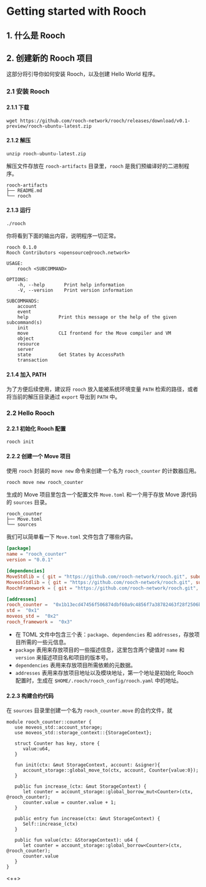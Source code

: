 # Getting started with Rooch

## 1. 什么是 Rooch


## 2. 创建新的 Rooch 项目

这部分将引导你如何安装 Rooch，以及创建 Hello World 程序。

### 2.1 安装 Rooch

#### 2.1.1 下载

```shell
wget https://github.com/rooch-network/rooch/releases/download/v0.1-preview/rooch-ubuntu-latest.zip
```

#### 2.1.2 解压

```shell
unzip rooch-ubuntu-latest.zip
```

解压文件存放在 `rooch-artifacts` 目录里，`rooch` 是我们预编译好的二进制程序。

```shell
rooch-artifacts
├── README.md
└── rooch
```

#### 2.1.3 运行

```shell
./rooch
```

你将看到下面的输出内容，说明程序一切正常。

```shell
rooch 0.1.0
Rooch Contributors <opensource@rooch.network>

USAGE:
    rooch <SUBCOMMAND>

OPTIONS:
    -h, --help       Print help information
    -V, --version    Print version information

SUBCOMMANDS:
    account
    event
    help           Print this message or the help of the given subcommand(s)
    init
    move           CLI frontend for the Move compiler and VM
    object
    resource
    server
    state          Get States by AccessPath
    transaction
```

#### 2.1.4 加入 PATH

为了方便后续使用，建议将 `rooch` 放入能被系统环境变量 `PATH` 检索的路径，或者将当前的解压目录通过 `export` 导出到 `PATH` 中。


### 2.2 Hello Rooch

#### 2.2.1 初始化 Rooch 配置

```shell
rooch init
```

#### 2.2.2 创建一个 Move 项目

使用 `rooch` 封装的 `move new` 命令来创建一个名为 `rooch_counter` 的计数器应用。

```shell
rooch move new rooch_counter
```

生成的 Move 项目里包含一个配置文件 `Move.toml` 和一个用于存放 Move 源代码的 `sources` 目录。

```shell
rooch_counter
├── Move.toml
└── sources
```

我们可以简单看一下 `Move.toml` 文件包含了哪些内容。

```toml
[package]
name = "rooch_counter"
version = "0.0.1"

[dependencies]
MoveStdlib = { git = "https://github.com/rooch-network/rooch.git", subdir = "moveos/moveos-stdlib/move-stdlib", rev = "main" }
MoveosStdlib = { git = "https://github.com/rooch-network/rooch.git", subdir = "moveos/moveos-stdlib/moveos-stdlib", rev = "main" }
RoochFramework = { git = "https://github.com/rooch-network/rooch.git", subdir = "crates/rooch-framework", rev = "main" }

[addresses]
rooch_counter =  "0x1b13ecd47456f506874dbf60a9c4856f7a38782463f28f2506b8006a8f3f8064"
std =  "0x1"
moveos_std =  "0x2"
rooch_framework =  "0x3"
```

- 在 TOML 文件中包含三个表：`package`、`dependencies` 和 `addresses`，存放项目所需的一些元信息。
- `package` 表用来存放项目的一些描述信息，这里包含两个键值对 `name` 和 `version` 来描述项目名和项目的版本号。
- `dependencies` 表用来存放项目所需依赖的元数据。
- `addresses` 表用来存放项目地址以及模块地址，第一个地址是初始化 Rooch 配置时，生成在 `$HOME/.rooch/rooch_config/rooch.yaml` 中的地址。

#### 2.2.3 构建合约代码

在 `sources` 目录里创建一个名为 `rooch_counter.move` 的合约文件，就

```move
module rooch_counter::counter {
   use moveos_std::account_storage;
   use moveos_std::storage_context::{StorageContext};

   struct Counter has key, store {
      value:u64,
   }

   fun init(ctx: &mut StorageContext, account: &signer){
      account_storage::global_move_to(ctx, account, Counter{value:0});
   }

   public fun increase_(ctx: &mut StorageContext) {
      let counter = account_storage::global_borrow_mut<Counter>(ctx, @rooch_counter);
      counter.value = counter.value + 1;
   }

   public entry fun increase(ctx: &mut StorageContext) {
      Self::increase_(ctx)
   }

   public fun value(ctx: &StorageContext): u64 {
      let counter = account_storage::global_borrow<Counter>(ctx, @rooch_counter);
      counter.value
   }
}
```

<++>
